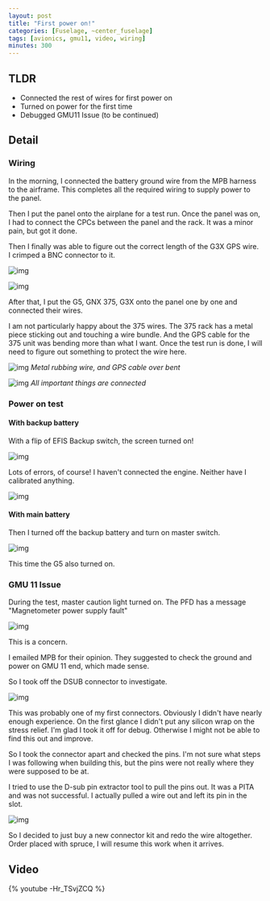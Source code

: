 ```yaml
---
layout: post
title: "First power on!"
categories: [Fuselage, ~center_fuselage]
tags: [avionics, gmu11, video, wiring]
minutes: 300
---
```


## TLDR

- Connected the rest of wires for first power on
- Turned on power for the first time
- Debugged GMU11 Issue (to be continued)

## Detail

### Wiring

In the morning, I connected the battery ground wire from the MPB harness to the airframe. This completes all the required wiring to supply power to the panel.

Then I put the panel onto the airplane for a test run. Once the panel was on, I had to connect the CPCs between the panel and the rack. It was a minor pain, but got it done.

Then I finally was able to figure out the correct length of the G3X GPS wire. I crimped a BNC connector to it.

![img](https://lh3.googleusercontent.com/pw/AP1GczPnDau2A7AJR32_bX2sSs7IUCU2e1Dg4rdKvoSb4kxUJ1ZW-7WYmicQCkl3Wfm7F5oUaH979AMFemtzhUgDVr-nDsq_KyH9FV7LWPIGg5yb5vb1HMSUta0e1B8Pm4rqoBKIIr7G-d2_ce--MBAgGCzvXQ=w4080-h3072-s-no-gm?authuser=0)

![img](https://lh3.googleusercontent.com/pw/AP1GczNugSFs5p6rQyahrBzi1ctJ92WGbaOw9fTKLLrqLYCNiwBFdp9c2hZPHv6jp5XGZYukkpzgtlk5YgEX-o2iLEejFBMJl17-FoDUgHU099I-TfUAwAL7Y50Q0WR0chU7T3SV-U63e1-YfJM6UMFn-git5g=w4080-h3072-s-no-gm?authuser=0)

After that, I put the G5, GNX 375, G3X onto the panel one by one and connected their wires.

I am not particularly happy about the 375 wires. The 375 rack has a metal piece sticking out and touching a wire bundle. And the GPS cable for the 375 unit was bending more than what I want. Once the test run is done, I will need to figure out something to protect the wire here.

![img](https://lh3.googleusercontent.com/pw/AP1GczMZGWSY_ZPCZqtEVDyxBP7RWafmnDYFLOKOve4Jl03Px21zMXn8Iavz_AV23rg-Esuxjc8G-pZWMU40ja0K8sjN109GUnvzPYi9UOFt7aaTLh7jjiqr5dTPDB1RHoYDUHU65JXbJlyLtcKH6gC80ZfHjQ=w2328-h3092-s-no-gm?authuser=0)
_Metal rubbing wire, and GPS cable over bent_

![img](https://lh3.googleusercontent.com/pw/AP1GczMClLyIlxDpC-yX0-zBY2hvBMxR1FoHn87I-W4Ov6gh1LsAvXd5PHtxD8FQ4m14PDH-2ycCwddUjgfFiE2TQLhjnj5sS_GgfyRFpLUFXuRbMT1NubxCYoANL1SmlGKL-Ox2HFvsNB1M9rvqoO7eWVvROw=w4080-h3072-s-no-gm?authuser=0)
_All important things are connected_

### Power on test

#### With backup battery

With a flip of EFIS Backup switch, the screen turned on!

![img](https://lh3.googleusercontent.com/pw/AP1GczNXZYw5Hjp6XZ0648XDtsOLmmGwBTIJLI_LRHq8zLMMzNfjlPBfGADlX1Xr93bu-Tuo6WsFMcMt4b-Wt29X5bSPCBPVYemSDwm1fkyblsflM0v2Qn4EoqrAKITtfLcM78U-rQna0G8-RKUwGw1t48DM2A=w4080-h3072-s-no-gm?authuser=0)

Lots of errors, of course! I haven't connected the engine. Neither have I calibrated anything.

![img](https://lh3.googleusercontent.com/pw/AP1GczPGrsmlBkcV095Y0V1kP5Sbc8nUgWMlBe1RFUu_EMTGYAo0nQlyY4CTfFq9YOJQ-zdlFObXp17ZKGcH1kOtPXXunFEthhDcKfPzxOFolvW37wvGb_TxbUYQc34gTtnnd-Ro2BaSwjH5LUOm6Y-kb089rA=w4080-h3072-s-no-gm?authuser=0)

#### With main battery

Then I turned off the backup battery and turn on master switch.

![img](https://lh3.googleusercontent.com/pw/AP1GczOAjeMgYmZ7ThgUkIF5MSa655xpJz6DUAt_n6gJnuC8vGcCd5YK0KybzWqqvz0Tn4Klsgyf3aMod58zpqPlmEY_qupZNcLSHvJVHmTy7ImkKGqvlZLqG6lycWDpIp7xHgh9p8OH6EiitxoRQCwDzXYK-A=w4080-h3072-s-no-gm?authuser=0)

This time the G5 also turned on.

### GMU 11 Issue

During the test, master caution light turned on. The PFD has a message "Magnetometer power supply fault"

![img](https://lh3.googleusercontent.com/pw/AP1GczPMdH-WSYpF3xRlPlFhD_zaUAswGMjZV0ibtKauvHJfv6NNGYaD9p0Vd4CiWen1nTLSVOsyhFDpzchf23uPV47qkqv25Yyn80x7OYcrJ4atl4a6DLqJX6plD4JbVJCDu_GwWNXbsUtwMT5dJsIWYFa7lQ=w4080-h3072-s-no-gm?authuser=0)

This is a concern.

I emailed MPB for their opinion. They suggested to check the ground and power on GMU 11 end, which made sense.

So I took off the DSUB connector to investigate.

![img](https://lh3.googleusercontent.com/pw/AP1GczOaEM93rZzwVsXs5ZK0XiVeHF9Pe20lct-fJe1NLGjzPvcuMTMM4Lw_pLnREKoc8DLuARRwk378RCxWj1TS9PiPGSNqc9okHd_F2T7pvNe59uHAJNkf8qu9U6NDvi-l_bhq7SYshSojeZGSurZuA5TWcQ=w2328-h3092-s-no-gm?authuser=0)

This was probably one of my first connectors. Obviously I didn't have nearly enough experience. On the first glance I didn't put any silicon wrap on the stress relief. I'm glad I took it off for debug. Otherwise I might not be able to find this out and improve.

So I took the connector apart and checked the pins. I'm not sure what steps I was following when building this, but the pins were not really where they were supposed to be at.

I tried to use the D-sub pin extractor tool to pull the pins out. It was a PITA and was not successful. I actually pulled a wire out and left its pin in the slot.

![img](https://lh3.googleusercontent.com/pw/AP1GczNP3zaseTqmo2xQn6-ATqW9eJ2lYshCpzkK-PivABRdn36i3qlw90XHVWUblKJLlVt8yUijhQdUzCgblY5eMlN-ip-PwCJdL2W_jHTjk3jpcaN8eh5fFZazQvFpmtsXPs_hYoy_Hbg8UPnRwURnqdAKNA=w2328-h3092-s-no-gm?authuser=0)

So I decided to just buy a new connector kit and redo the wire altogether. Order placed with spruce, I will resume this work when it arrives.

## Video

{% youtube -Hr_TSvjZCQ %}
